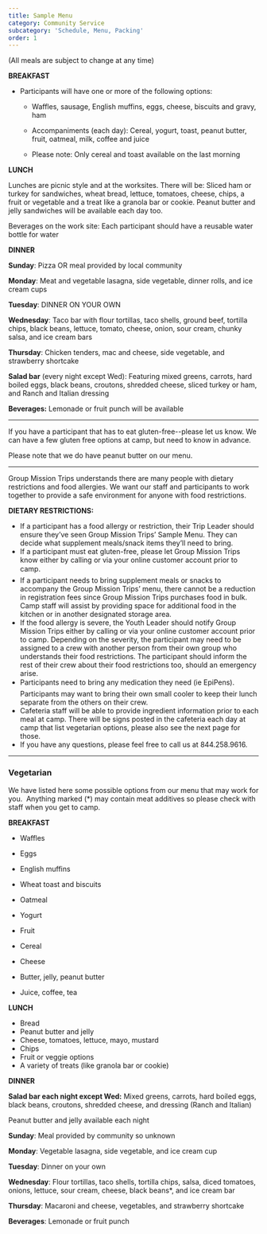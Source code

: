 ```yaml
---
title: Sample Menu
category: Community Service
subcategory: 'Schedule, Menu, Packing'
order: 1
---
```


(All meals are subject to change at any time)&nbsp;

**BREAKFAST&nbsp;**

* Participants will have one or more of the following options:&nbsp;
  * Waffles, sausage, English muffins, eggs, cheese, biscuits and gravy, ham

  * Accompaniments (each day): Cereal, yogurt, toast, peanut butter, fruit, oatmeal, milk, coffee and juice&nbsp;

  * Please note: Only cereal and toast available on the last morning&nbsp;

**LUNCH&nbsp;**

Lunches are picnic style and at the worksites. There will be: Sliced ham or turkey for sandwiches, wheat bread, lettuce, tomatoes, cheese, chips, a fruit or vegetable and a treat like a granola bar or cookie. Peanut butter and jelly sandwiches will be available each day too.&nbsp;

Beverages on the work site: Each participant should have a reusable water bottle for water&nbsp;

**DINNER&nbsp;**

**Sunday**\: Pizza OR meal provided by local community&nbsp;

**Monday**\: Meat and vegetable lasagna, side vegetable, dinner rolls, and ice cream cups&nbsp;

**Tuesday**\: DINNER ON YOUR OWN&nbsp;

**Wednesday**\: Taco bar with flour tortillas, taco shells, ground beef, tortilla chips, black beans, lettuce, tomato, cheese, onion, sour cream, chunky salsa, and ice cream bars&nbsp;

**Thursday**\: Chicken tenders, mac and cheese, side vegetable, and strawberry shortcake&nbsp;

**Salad bar** (every night except Wed): Featuring mixed greens, carrots, hard boiled eggs, black beans, croutons, shredded cheese, sliced turkey or ham, and Ranch and Italian dressing&nbsp;

**Beverages:** Lemonade or fruit punch will be available&nbsp;

---

If you have a participant that has to eat gluten-free--please let us know. We can have a few gluten free options at camp, but need to know in advance.&nbsp;

Please note that we do have peanut butter on our menu.&nbsp;

---

Group Mission Trips understands there are many people with dietary restrictions and food allergies. We want our staff and participants to work together to provide a safe environment for anyone with food restrictions.&nbsp;

**DIETARY RESTRICTIONS:**

* If a participant has a food allergy or restriction, their Trip Leader should ensure they’ve seen Group Mission Trips’ Sample Menu. They can decide what supplement meals/snack items they’ll need to bring.
* If a participant must eat gluten-free, please let Group Mission Trips know either by calling or via your online customer account prior to camp. 
* If a participant needs to bring supplement meals or snacks to accompany the Group Mission Trips’ menu, there cannot be a reduction in registration fees since Group Mission Trips purchases food in bulk. Camp staff will assist by providing space for additional food in the kitchen or in another designated storage area.
* If the food allergy is severe, the Youth Leader should notify Group Mission Trips either by calling or via your online customer account prior to camp. Depending on the severity, the participant may need to be assigned to a crew with another person from their own group who understands their food restrictions. The participant should inform the rest of their crew about their food restrictions too, should an emergency arise.
* Participants need to bring any medication they need (ie EpiPens).  Participants may want to bring their own small cooler to keep their lunch separate from the others on their crew.
* Cafeteria staff will be able to provide ingredient information prior to each meal at camp. There will be signs posted in the cafeteria each day at camp that list vegetarian options, please also see the next page for those.
* If you have any questions, please feel free to call us at 844.258.9616.&nbsp;

---

### **Vegetarian**

We have listed here some possible options from our menu that may work for you.&nbsp; Anything marked (\*) may contain meat additives so please check with staff when you get to camp.&nbsp;

**BREAKFAST&nbsp;**

* Waffles&nbsp;

* Eggs&nbsp;

* English muffins&nbsp;

* Wheat toast and biscuits&nbsp;

* Oatmeal&nbsp;

* Yogurt&nbsp;

* Fruit&nbsp;

* Cereal&nbsp;

* Cheese&nbsp;

* Butter, jelly, peanut butter&nbsp;

* Juice, coffee, tea&nbsp;

**LUNCH&nbsp;**

* Bread&nbsp;
* Peanut butter and jelly&nbsp;
* Cheese, tomatoes, lettuce, mayo, mustard&nbsp;
* Chips&nbsp;
* Fruit or veggie options&nbsp;
* A variety of treats (like granola bar or cookie)

**DINNER&nbsp;**

**Salad bar each night except Wed:** Mixed greens, carrots, hard boiled eggs, black beans, croutons, shredded cheese, and dressing (Ranch and Italian)&nbsp;

Peanut butter and jelly available each night&nbsp;

**Sunday**\: Meal provided by community so unknown&nbsp;

**Monday**\: Vegetable lasagna, side vegetable, and ice cream cup&nbsp;

**Tuesday**\: Dinner on your own&nbsp;

**Wednesday**\: Flour tortillas, taco shells, tortilla chips, salsa, diced tomatoes, onions, lettuce, sour cream, cheese, black beans\*, and ice cream bar&nbsp;

**Thursday**\: Macaroni and cheese, vegetables, and strawberry shortcake&nbsp;

**Beverages**\: Lemonade or fruit punch&nbsp;
